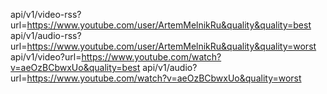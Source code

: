 

api/v1/video-rss?url=https://www.youtube.com/user/ArtemMelnikRu&quality&quality=best
api/v1/audio-rss?url=https://www.youtube.com/user/ArtemMelnikRu&quality&quality=worst
api/v1/video?url=https://www.youtube.com/watch?v=aeOzBCbwxUo&quality=best
api/v1/audio?url=https://www.youtube.com/watch?v=aeOzBCbwxUo&quality=worst

